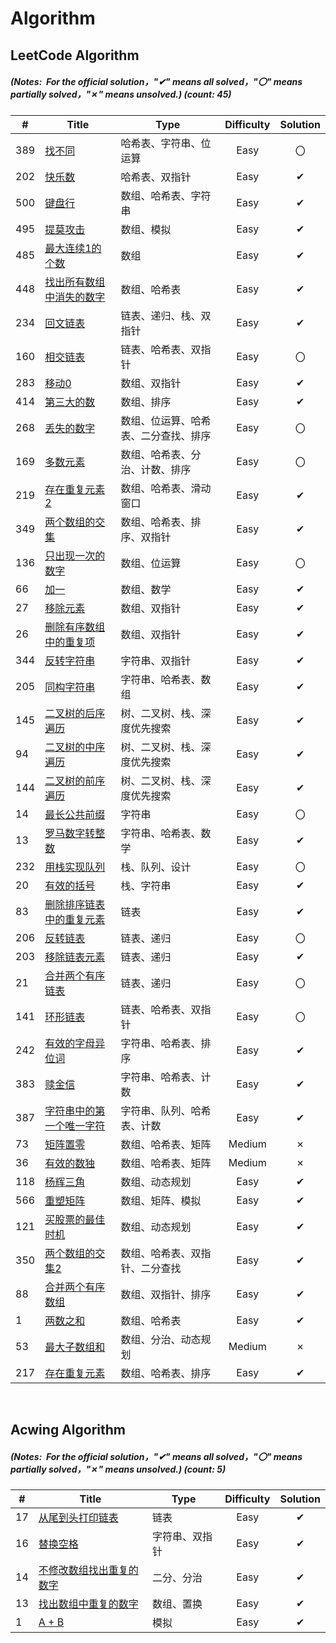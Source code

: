 # Algorithm

## LeetCode Algorithm

##### (Notes: &nbsp;For the official solution，"✔" means all solved，"〇" means partially solved，"✗" means unsolved.) (_count: 45)_


| #   | Title | Type            | Difficulty | Solution |
|-----| ----- |-----------------|:----------:|:--------:|
|389|[找不同](https://leetcode.cn/problems/find-the-difference/)|哈希表、字符串、位运算|Easy|〇|
|202|[快乐数](https://leetcode.cn/problems/happy-number/)|哈希表、双指针|Easy|✔|
|500|[键盘行](https://leetcode.cn/problems/keyboard-row/)|数组、哈希表、字符串|Easy|✔|
|495|[提莫攻击](https://leetcode.cn/problems/teemo-attacking/)|数组、模拟|Easy|✔|
|485|[最大连续1的个数](https://leetcode.cn/problems/max-consecutive-ones/)|数组|Easy|✔|
|448|[找出所有数组中消失的数字](https://leetcode.cn/problems/find-all-numbers-disappeared-in-an-array/)|数组、哈希表|Easy|✔|
|234|[回文链表](https://leetcode.cn/problems/palindrome-linked-list/)|链表、递归、栈、双指针|Easy|✔|
|160|[相交链表](https://leetcode.cn/problems/intersection-of-two-linked-lists/)|链表、哈希表、双指针|Easy|〇|
|283|[移动0](https://leetcode.cn/problems/move-zeroes/)|数组、双指针|Easy|✔|
|414|[第三大的数](https://leetcode.cn/problems/third-maximum-number/)|数组、排序|Easy|✔|
|268|[丢失的数字](https://leetcode.cn/problems/missing-number/)|数组、位运算、哈希表、二分查找、排序|Easy|〇|
|169|[多数元素](https://leetcode.cn/problems/majority-element/)|数组、哈希表、分治、计数、排序|Easy|〇|
|219|[存在重复元素2](https://leetcode.cn/problems/contains-duplicate-ii/)|数组、哈希表、滑动窗口|Easy|✔|
|349|[两个数组的交集](https://leetcode.cn/problems/intersection-of-two-arrays/)|数组、哈希表、排序、双指针|Easy|✔|
|136|[只出现一次的数字](https://leetcode.cn/problems/single-number/)|数组、位运算|Easy|〇|
|66|[加一](https://leetcode.cn/problems/plus-one/)|数组、数学|Easy|✔|
|27|[移除元素](https://leetcode.cn/problems/remove-element/)|数组、双指针|Easy|✔|
|26|[删除有序数组中的重复项](https://leetcode.cn/problems/remove-duplicates-from-sorted-array/)|数组、双指针|Easy|✔|
|344|[反转字符串](https://leetcode.cn/problems/reverse-string/)|字符串、双指针|Easy|✔|
|205|[同构字符串](https://leetcode.cn/problems/isomorphic-strings/)|字符串、哈希表、数组|Easy|✔|
|145|[二叉树的后序遍历](https://leetcode.cn/problems/binary-tree-postorder-traversal/)|树、二叉树、栈、深度优先搜索|Easy|✔|
|94|[二叉树的中序遍历](https://leetcode.cn/problems/binary-tree-inorder-traversal/)|树、二叉树、栈、深度优先搜索|Easy|✔|
|144|[二叉树的前序遍历](https://leetcode.cn/problems/binary-tree-preorder-traversal/)|树、二叉树、栈、深度优先搜索|Easy|✔|
|14|[最长公共前缀](https://leetcode.cn/problems/longest-common-prefix/)|字符串|Easy|〇|
|13|[罗马数字转整数](https://leetcode.cn/problems/roman-to-integer/)|字符串、哈希表、数学|Easy|✔|
|232|[用栈实现队列](https://leetcode.cn/problems/implement-queue-using-stacks/)| 栈、队列、设计         |Easy|〇|
|20|[有效的括号](https://leetcode.cn/problems/valid-parentheses/)| 栈、字符串           |Easy|✔|
|83|[删除排序链表中的重复元素](https://leetcode.cn/problems/remove-duplicates-from-sorted-list/)| 链表              |Easy|✔|
|206|[反转链表](https://leetcode.cn/problems/reverse-linked-list/)| 链表、递归           |Easy|〇|
|203|[移除链表元素](https://leetcode.cn/problems/remove-linked-list-elements/)| 链表、递归           |    Easy    |✔|
|21|[合并两个有序链表](https://leetcode.cn/problems/merge-two-sorted-lists/)| 链表、递归           |    Easy    |〇|
|141|[环形链表](https://leetcode.cn/problems/linked-list-cycle/)| 链表、哈希表、双指针      |    Easy    |〇|
|242|[有效的字母异位词](https://leetcode.cn/problems/valid-anagram/)| 字符串、哈希表、排序      |    Easy    |✔|
|383|[赎金信](https://leetcode.cn/problems/ransom-note/)| 字符串、哈希表、计数      |    Easy    |✔|
|387|[字符串中的第一个唯一字符](https://leetcode.cn/problems/first-unique-character-in-a-string/)| 字符串、队列、哈希表、计数   |    Easy    |✔|
|73|[矩阵置零](https://leetcode.cn/problems/set-matrix-zeroes/)| 数组、哈希表、矩阵       |   Medium   |✗|
|36|[有效的数独](https://leetcode.cn/problems/valid-sudoku/)| 数组、哈希表、矩阵       |   Medium   |✗|
|118|[杨辉三角](https://leetcode.cn/problems/pascals-triangle/)| 数组、动态规划         |    Easy    |✔|
|566|[重塑矩阵](https://leetcode.cn/problems/reshape-the-matrix/)| 数组、矩阵、模拟        |    Easy    |✔|
|121|[买股票的最佳时机](https://leetcode.cn/problems/best-time-to-buy-and-sell-stock/)| 数组、动态规划         |    Easy    |✔|
| 350 |[两个数组的交集2](https://leetcode.cn/problems/intersection-of-two-arrays-ii/)| 数组、哈希表、双指针、二分查找 |    Easy    |    ✔      |
| 88  |[合并两个有序数组](https://leetcode.cn/problems/merge-sorted-array/)| 数组、双指针、排序       |    Easy    |    ✔     |
| 1   |[两数之和](https://leetcode.cn/problems/two-sum/)| 数组、哈希表          |    Easy    |    ✔     |
| 53  |[最大子数组和](https://leetcode.cn/problems/maximum-subarray/)| 数组、分治、动态规划      |   Medium   |    ✗     |
| 217 |[存在重复元素](https://leetcode.cn/problems/contains-duplicate/)| 数组、哈希表、排序       |    Easy    |    ✔     |


&nbsp;

## Acwing Algorithm
##### (Notes: &nbsp;For the official solution，"✔" means all solved，"〇" means partially solved，"✗" means unsolved.) (_count: 5)_
| #   | Title | Type         |          Difficulty          | Solution |
|---|-----------| ---- |:--------:|:----------:|
|17|[从尾到头打印链表](https://www.acwing.com/problem/content/17/)|链表|Easy|✔|
|16|[替换空格](https://www.acwing.com/problem/content/17/)|字符串、双指针|Easy|✔|
|14|[不修改数组找出重复的数字](https://www.acwing.com/problem/content/15/)|二分、分治|Easy|✔|
|13|[找出数组中重复的数字](https://www.acwing.com/problem/content/14/)|数组、置换|Easy|✔|
|1| [A + B](https://www.acwing.com/problem/content/1/)|模拟|Easy|✔|

